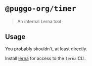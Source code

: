 # `@puggo-org/timer`

> An internal Lerna tool

## Usage

You probably shouldn't, at least directly.

Install [lerna](https://www.npmjs.com/package/lerna) for access to the `lerna` CLI.
